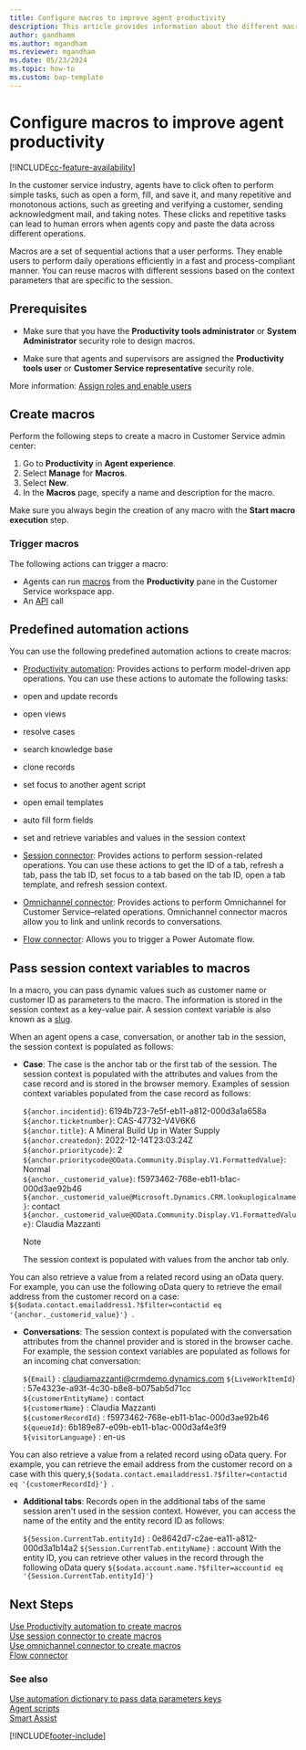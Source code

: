 ```yaml
---
title: Configure macros to improve agent productivity
description: This article provides information about the different macros that can be made available to agents and how to configure them in app profile manager.
author: gandhamm
ms.author: mgandham
ms.reviewer: mgandham
ms.date: 05/23/2024
ms.topic: how-to
ms.custom: bap-template
---
```


# Configure macros to improve agent productivity

[!INCLUDE[cc-feature-availability](../../includes/cc-feature-availability.md)]

In the customer service industry, agents have to click often to perform simple tasks, such as open a form, fill, and save it, and many repetitive and monotonous actions, such as greeting and verifying a customer, sending acknowledgment mail, and taking notes. These clicks and repetitive tasks can lead to human errors when agents copy and paste the data across different operations.

Macros are a set of sequential actions that a user performs. They enable users to perform daily operations efficiently in a fast and process-compliant manner. You can reuse macros with different sessions based on the context parameters that are specific to the session.

## Prerequisites

- Make sure that you have the **Productivity tools administrator**  or **System Administrator** security role to design macros.

- Make sure that agents and supervisors are assigned the **Productivity tools user** or **Customer Service representative** security role.

More information: [Assign roles and enable users](../implement/add-users-assign-roles.md)

## Create macros

Perform the following steps to create a macro in Customer Service admin center:
1. Go to **Productivity** in **Agent experience**. 
2. Select **Manage** for **Macros**. 
3. Select **New**. 
1. In the **Macros** page, specify a name and description for the macro.

Make sure you always begin the creation of any macro with the **Start macro execution** step.

### Trigger macros

The following actions can trigger a macro:

- Agents can run [macros](../use/oc-agent-scripts.md#macro) from the **Productivity** pane in the Customer Service workspace app.
- An [API](../develop/reference/methods/runMacro.md) call


## Predefined automation actions

You can use the following predefined automation actions to create macros:

- [Productivity automation](macros-productivity-automation.md): Provides actions to perform model-driven app operations. You can use these actions to automate the following tasks:
- open and update records
- open views
- resolve cases
- search knowledge base
- clone records
- set focus to another agent script
- open email templates
- auto fill form fields
- set and retrieve variables and values in the session context

- [Session connector](macros-session-action.md): Provides actions to perform session-related operations. You can use these actions to get the ID of a tab, refresh a tab, pass the tab ID, set focus to a tab based on the tab ID, open a tab template, and refresh session context.

- [Omnichannel connector](macros-omnichannel-action.md): Provides actions to perform Omnichannel for Customer Service&ndash;related operations. Omnichannel connector macros allow you to link and unlink records to conversations.

- [Flow connector](macro-flow-connector.md): Allows you to trigger a Power Automate flow.

## Pass session context variables to macros

In a macro, you can pass dynamic values such as customer name or customer ID as parameters to the macro. The information is stored in the session context as a key-value pair. A session context variable is also known as a [slug](automation-dictionary-keys.md#slugs). 

When an agent opens a case, conversation, or another tab in the session, the session context is populated as follows:
 
- **Case**: The case is the anchor tab or the first tab of the session. The session context is populated with the attributes and values from the case record and is stored in the browser memory. Examples of session context variables populated from the case record as follows:  

   `${anchor.incidentid}`: 6194b723-7e5f-eb11-a812-000d3a1a658a  
   `${anchor.ticketnumber}`: CAS-47732-V4V6K6  
   `${anchor.title}`: A Mineral Build Up in Water Supply  
   `${anchor.createdon}`: 2022-12-14T23:03:24Z  
   `${anchor.prioritycode}`: 2  
   `${anchor.prioritycode@OData.Community.Display.V1.FormattedValue}`: Normal   
   `${anchor._customerid_value}`: f5973462-768e-eb11-b1ac-000d3ae92b46   
   `${anchor._customerid_value@Microsoft.Dynamics.CRM.lookuplogicalname}`: contact   
   `${anchor._customerid_value@OData.Community.Display.V1.FormattedValue}`: Claudia Mazzanti   

  > [!NOTE]
  > The session context is populated with values from the anchor tab only.

 You can also retrieve a value from a related record using an oData query. For example, you can use the following oData query to retrieve the email address from the customer record on a case: `${$odata.contact.emailaddress1.?$filter=contactid eq '{anchor._customerid_value}'} `.

- **Conversations**: The session context is populated with the conversation attributes from the channel provider and is stored in the browser cache. For example, the session context variables are populated as follows for an incoming chat conversation:  

   `${Email}` : claudiamazzanti@crmdemo.dynamics.com 
   `${LiveWorkItemId}` : 57e4323e-a93f-4c30-b8e8-b075ab5d71cc  
   `${customerEntityName}` : contact  
   `${customerName}` : Claudia Mazzanti  
   `${customerRecordId}` : f5973462-768e-eb11-b1ac-000d3ae92b46  
   `${queueId}`: 6b189e87-e09b-eb11-b1ac-000d3af4e3f9  
   `${visitorLanguage}` : en-us  

 You can also retrieve a value from a related record using oData query. For example, you can retrieve the email address from the customer record on a case with this query,`${$odata.contact.emailaddress1.?$filter=contactid eq '{customerRecordId}'} `.

- **Additional tabs**: Records open in the additional tabs of the same session aren't used in the session context. However, you can access the name of the entity and the entity record ID as follows: 
 
    `${Session.CurrentTab.entityId}` : 0e8642d7-c2ae-ea11-a812-000d3a1b14a2 
    `${Session.CurrentTab.entityName}` : account 
  With the entity ID, you can retrieve other values in the record through the following oData query `${$odata.account.name.?$filter=accountid eq '{Session.CurrentTab.entityId}'}`

## Next Steps
[Use Productivity automation to create macros](macros-productivity-automation.md)  
[Use session connector to create macros](macros-session-action.md)  
[Use omnichannel connector to create macros](macros-omnichannel-action.md)    
[Flow connector](macro-flow-connector.md)  
    
### See also

[Use automation dictionary to pass data parameters keys](automation-dictionary-keys.md)  
[Agent scripts](agent-scripts.md)  
[Smart Assist](smart-assist.md)  


[!INCLUDE[footer-include](../../includes/footer-banner.md)]
